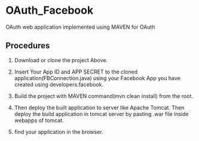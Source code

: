 # OAuth_Facebook
OAuth web application implemented using MAVEN for OAuth

## Procedures
1. Download or clone the project Above.

2. Insert Your App ID and APP SECRET to the cloned application(FBConnection.java) using your Facebook App you have created using developers.facebook.

3. Build the project with MAVEN command(mvn clean install) from the root.

4. Then deploy the built application to server like Apache Tomcat. Then deploy the build application in tomcat server by pasting .war file inside webapps of tomcat.

5. find your application in the browser.
